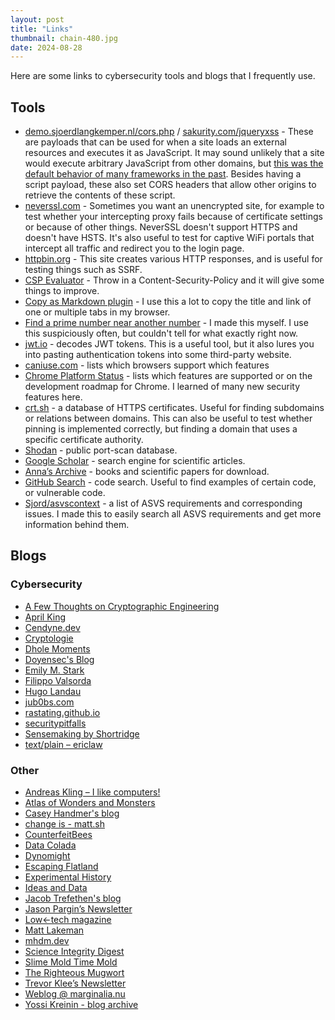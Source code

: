 ```yaml
---
layout: post
title: "Links"
thumbnail: chain-480.jpg
date: 2024-08-28
---
```


Here are some links to cybersecurity tools and blogs that I frequently use.

## Tools

- [demo.sjoerdlangkemper.nl/cors.php](https://demo.sjoerdlangkemper.nl/cors.php) / [sakurity.com/jqueryxss](https://sakurity.com/jqueryxss) - These are payloads that can be used for when a site loads an external resources and executes it as JavaScript. It may sound unlikely that a site would execute arbitrary JavaScript from other domains, but [this was the default behavior of many frameworks in the past](https://www.sjoerdlangkemper.nl/2017/09/27/some-libraries-evaluate-remote-javascript/). Besides having a script payload, these also set CORS headers that allow other origins to retrieve the contents of these script.
- [neverssl.com](http://neverssl.com/) - Sometimes you want an unencrypted site, for example to test whether your intercepting proxy fails because of certificate settings or because of other things. NeverSSL doesn't support HTTPS and doesn't have HSTS. It's also useful to test for captive WiFi portals that intercept all traffic and redirect you to the login page.
- [httpbin.org](https://httpbin.org/) - This site creates various HTTP responses, and is useful for testing things such as SSRF.
- [CSP Evaluator](https://csp-evaluator.withgoogle.com/) - Throw in a Content-Security-Policy and it will give some things to improve.
- [Copy as Markdown plugin](https://chromewebstore.google.com/detail/copy-as-markdown/fkeaekngjflipcockcnpobkpbbfbhmdn) - I use this a lot to copy the title and link of one or multiple tabs in my browser.
- [Find a prime number near another number](http://linuxonly.nl/docs/51/148_Find_a_prime_number_near_another_number.html) - I made this myself. I use this suspiciously often, but couldn't tell for what exactly right now.
- [jwt.io](https://jwt.io/) - decodes JWT tokens. This is a useful tool, but it also lures you into pasting authentication tokens into some third-party website.
- [caniuse.com](https://caniuse.com/) - lists which browsers support which features
- [Chrome Platform Status](https://chromestatus.com/roadmap) - lists which features are supported or on the development roadmap for Chrome. I learned of many new security features here.
- [crt.sh](https://crt.sh/) - a database of HTTPS certificates. Useful for finding subdomains or relations between domains. This can also be useful to test whether pinning is implemented correctly, but finding a domain that uses a specific certificate authority.
- [Shodan](https://www.shodan.io/) - public port-scan database.
- [Google Scholar](https://scholar.google.com/) - search engine for scientific articles.
- [Anna’s Archive](https://annas-archive.org/) - books and scientific papers for download.
- [GitHub Search](https://github.com/search?type=code) - code search. Useful to find examples of certain code, or vulnerable code.
- [Sjord/asvscontext](https://github.com/Sjord/asvscontext) - a list of ASVS requirements and corresponding issues. I made this to easily search all ASVS requirements and get more information behind them.

## Blogs

### Cybersecurity

- [A Few Thoughts on Cryptographic Engineering](https://blog.cryptographyengineering.com/)
- [April King](https://grayduck.mn/)
- [Cendyne.dev](https://cendyne.dev/posts/)
- [Cryptologie](https://cryptologie.net/)
- [Dhole Moments](https://soatok.blog/)
- [Doyensec's Blog](https://blog.doyensec.com/)
- [Emily M. Stark](https://emilymstark.com/blog.html)
- [Filippo Valsorda](https://words.filippo.io/)
- [Hugo Landau](https://www.devever.net/~hl/)
- [jub0bs.com](https://jub0bs.com/posts/)
- [rastating.github.io](https://rastating.github.io/)
- [securitypitfalls](https://securitypitfalls.wordpress.com/)
- [Sensemaking by Shortridge](https://kellyshortridge.com/blog/)
- [text/plain – ericlaw](https://textslashplain.com/)

### Other

- [Andreas Kling – I like computers!](https://awesomekling.github.io/)
- [Atlas of Wonders and Monsters](https://etiennefd.substack.com/)
- [Casey Handmer's blog](https://caseyhandmer.wordpress.com/)
- [change is - matt.sh](https://matt.sh/)
- [CounterfeitBees](https://counterfeitbees.substack.com/)
- [Data Colada](https://datacolada.org/)
- [Dynomight](https://dynomight.net/)
- [Escaping Flatland](https://www.henrikkarlsson.xyz/)
- [Experimental History](https://www.experimental-history.com/)
- [Ideas and Data](https://ideasanddata.wordpress.com/)
- [Jacob Trefethen's blog](https://blog.jacobtrefethen.com/)
- [Jason Pargin’s Newsletter](https://jasonpargin.substack.com/)
- [Low←tech magazine](https://solar.lowtechmagazine.com/)
- [Matt Lakeman](https://mattlakeman.org/)
- [mhdm.dev](https://mhdm.dev/posts/)
- [Science Integrity Digest](https://scienceintegritydigest.com/)
- [Slime Mold Time Mold](https://slimemoldtimemold.com/)
- [The Righteous Mugwort](https://ruthdaniel.substack.com/)
- [Trevor Klee’s Newsletter](https://trevorklee.substack.com/)
- [Weblog @ marginalia.nu](https://www.marginalia.nu/log/)
- [Yossi Kreinin - blog archive](https://yosefk.com/blog/)
